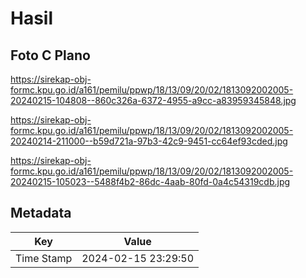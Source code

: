 # Hasil

## Foto C Plano

https://sirekap-obj-formc.kpu.go.id/a161/pemilu/ppwp/18/13/09/20/02/1813092002005-20240215-104808--860c326a-6372-4955-a9cc-a83959345848.jpg

https://sirekap-obj-formc.kpu.go.id/a161/pemilu/ppwp/18/13/09/20/02/1813092002005-20240214-211000--b59d721a-97b3-42c9-9451-cc64ef93cded.jpg

https://sirekap-obj-formc.kpu.go.id/a161/pemilu/ppwp/18/13/09/20/02/1813092002005-20240215-105023--5488f4b2-86dc-4aab-80fd-0a4c54319cdb.jpg


## Metadata

| Key        | Value               |
| ---------- | ------------------- |
| Time Stamp | 2024-02-15 23:29:50 |



